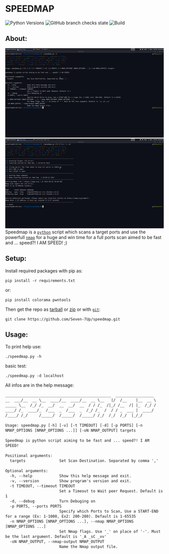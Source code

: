 # SPEEDMAP

![Python Versions](https://img.shields.io/badge/python-3.7|3.8|3.9-yellow.svg)
![GitHub branch checks state](https://img.shields.io/github/checks-status/Seven-7Up/speedmap/master?color=green&logo=master)
![Build](https://img.shields.io/badge/build-passing-brightgreen)

## About:

![ScreenShot 1](./ScreenShots/ScreenShoot-2021-09-01.png)
![ScreenShot 2](./ScreenShots/ScreenShoot-2021-09-01_1.png)
Speedmap is a [`python`](https://python.org/) script which scans a target ports and use the powerfull [`nmap`](https://nmap.org/) for a huge and win time for a full ports scan aimed to be fast and ... speed?! I AM SPEED! ;)

## Setup:

Install required packages with pip as:

```
pip install -r requirements.txt
```

or:

```
pip install colorama pwntools
```

Then get the repo as [tarball](https://github.com/Seven-7Up/speedmap/archive/master.tar.gz) or [zip](https://github.com/Seven-7Up/speedmap/archive/master.zip) or with [`git`](https://git-scm.com/):

```
git clone https://github.com/Seven-7Up/speedmap.git
```

## Usage:

To print help use:

```
./speedmap.py -h
```

basic test:

```
./speedmap.py -d localhost
```

All infos are in the help message:

```
_______________________________________________  _________________
__  ___/__  __ \__  ____/__  ____/__  __ \__   |/  /__    |__  __ \
_____ \__  /_/ /_  __/  __  __/  __  / / /_  /|_/ /__  /| |_  /_/ /
____/ /_  ____/_  /___  _  /___  _  /_/ /_  /  / / _  ___ |  ____/
/____/ /_/     /_____/  /_____/  /_____/ /_/  /_/  /_/  |_/_/

Usage: speedmap.py [-h] [-v] [-t TIMEOUT] [-d] [-p PORTS] [-n NMAP_OPTIONS [NMAP_OPTIONS ...]] [-oN NMAP_OUTPUT] targets

Speedmap is python script aiming to be fast and ... speed?! I AM SPEED!

Positional arguments:
  targets               Set Scan Destination. Separated by comma ','

Optional arguments:
  -h, --help            Show this help message and exit.
  -v, --version         Show program's version and exit.
  -t TIMEOUT, --timeout TIMEOUT
                        Set a Timeout to Wait peer Request. Default is 1
  -d, --debug           Turn Debuging on
  -p PORTS, --ports PORTS
                        Specify which Ports to Scan, Use a START-END for a range (Ex: 1-1000, Ex2: 200-200). Default is 1-65535
  -n NMAP_OPTIONS [NMAP_OPTIONS ...], --nmap NMAP_OPTIONS [NMAP_OPTIONS ...]
                        Set Nmap flags. Use '_' on place of '-'. Must be the last argument. Default is '_A _sC _vv'
  -oN NMAP_OUTPUT, --nmap-output NMAP_OUTPUT
                        Name the Nmap output file.
```
